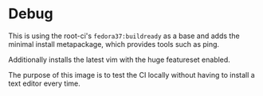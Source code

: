 
# Debug

This is using the root-ci's `fedora37:buildready` as a base and
adds the minimal install metapackage, which provides tools such as ping.

Additionally installs the latest vim with the huge featureset enabled.

The purpose of this image is to test the CI locally without having to install
a text editor every time.
